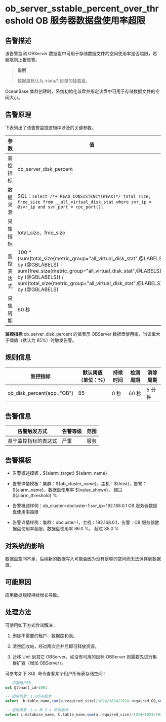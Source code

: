 ob_server_sstable_percent_over_threshold OB 服务器数据盘使用率超限
=============================================================================

**告警描述**
-----------------------------

该告警监测 OBServer 数据盘中可用于存储数据文件的空间使用率是否超限，若超限则上报告警。

> **说明**
>
> 数据盘默认为 /data/1 目录的挂载盘。

OceanBase 集群创建时，系统初始化该盘并指定该盘中可用于存储数据文件的空间大小。

告警原理
-------------------------

下表列出了该告警监控逻辑中涉及的关键参数。

|  参数   |                                                                                                                         值                                                                                                                          |
|-------|----------------------------------------------------------------------------------------------------------------------------------------------------------------------------------------------------------------------------------------------------|
| 监控指标  | ob_server_disk_percent                                                                                                                                                                                                                             |
| 数据来源  | SQL：```select /*+ READ_CONSISTENCY(WEAK)*/ total_size, free_size from __all_virtual_disk_stat where svr_ip = @svr_ip and svr_port = rpc_port(); ```                                               |
| 采集指标  | total_size、free_size                                                                                                                                                                                                                               |
| 监控表达式 | 100 \* (sum(total_size{metric_group="all_virtual_disk_stat",@LABELS}) by (@GBLABELS) - sum(free_size{metric_group="all_virtual_disk_stat",@LABELS}) by (@GBLABELS)) / sum(total_size{metric_group="all_virtual_disk_stat",@LABELS}) by (@GBLABELS) |
| 采集周期  | 60 秒                                                                                                                                                                                                                                               |

**监控指标** ob_server_disk_percent 的值表示 OBServer 数据盘使用率，当该值大于阈值（默认为 85%）时触发告警。

**规则信息**
-----------------------------

|           监控指标            | 默认阈值（单位：%） | 持续时间 | 检测周期 | 消除周期 |
|---------------------------|------------|------|------|------|
| ob_disk_percent{app="OB"} | 85         | 0 秒  | 60 秒 | 5 分钟 |

**告警信息**
-----------------------------

|   告警触发方式   | 告警等级 | 范围 |
|------------|------|----|
| 基于监控指标的表达式 | 严重   | 服务 |

**告警模板**
-----------------------------

* 告警概述模板：\${alarm_target} \${alarm_name}

* 告警详情模板：集群：\${ob_cluster_name}，主机：\${host}，告警：\${alarm_name}，数据盘使用率 \${value_shown}， 超过 ${alarm_threshold} %

* 告警概述样例：ob_cluster=obcluster-1:svr_ip=192.168.0.1 OB 服务器数据盘使用率超限

* 告警详情样例：集群：obcluster-1，主机：192.168.0.1，告警：OB 服务器数据盘使用率超限，数据盘使用率 86.0 %， 超过 85.0 %

**对系统的影响**
-------------------------------

数据盘空间不足，后续新的数据写入可能会因为没有足够的空间而无法保存到数据盘。

**可能原因**
-----------------------------

应用数据规模持续增长导致。

**处理方法**
-----------------------------

可使用如下方式尝试解决：

1. 删除不需要的租户、数据库和表。

2. 清空回收站，经过两次合并后即可释放资源。

3. 迁移 Unit 到其它 OBServer，如没有可用的目标 OBServer 则需要先进行集群扩容（增加 OBServer）。

可参考如下 SQL 命令查看某个租户所有表存储空间：

```sql
-- 设置租户ID
set @tenant_id=1001

-- 适用场景：1.x所有版本
select  b.table_name,sum(a.required_size)/1024/1024/1024 required_GB,sum(row_count) as rows from __all_meta_table a, __all_table b where a.table_id = b.table_id and a.zone = 'zone_name' and a.tenant_id = @tenant_id group by a.table_id order by required_GB desc;

-- 适用场景：2.x 和 3.x 所有版本
select c.database_name, b.table_name,sum(a.required_size)/1024/1024/1024  required_GB,sum(row_count)  as  rows  from  __all_virtual_meta_table  a inner join  __all_virtual_table  b on a.table_id=b.table_id inner join __all_virtual_database c on b.database_id=c.database_id where b.table_type<>5 and a.zone  =  'zone_name'  and  a.tenant_id  = @tenant_id group  by  a.table_id  order  by required_GB  desc;
```
